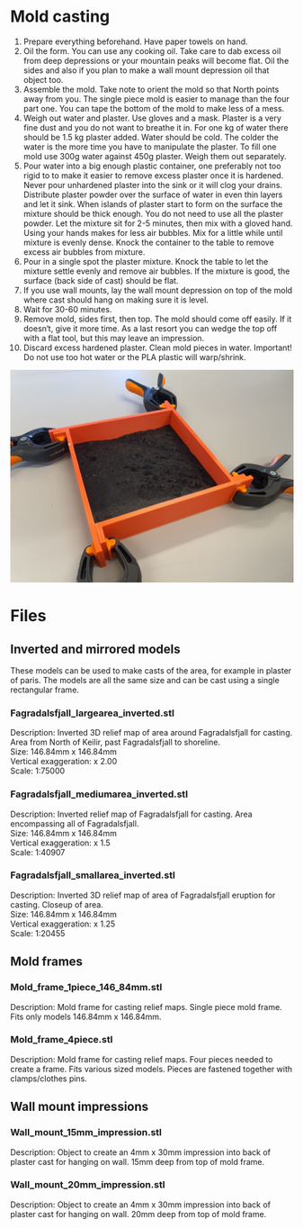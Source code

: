 

# Mold casting

1. Prepare everything beforehand. Have paper towels on hand.
2. Oil the form. You can use any cooking oil. Take care to dab excess oil from deep depressions or your mountain peaks will become flat. Oil the sides and also if you plan to make a wall mount depression oil that object too.
3. Assemble the mold. Take note to orient the mold so that North points away from you. The single piece mold is easier to manage than the four part one. You can tape the bottom of the mold to make less of a mess.
4. Weigh out water and plaster. Use gloves and a mask. Plaster is a very fine dust and you do not want to breathe it in. For one kg of water there should be 1.5 kg plaster added. Water should be cold. The colder the water is the more time you have to manipulate the plaster. To fill one mold use 300g water against 450g plaster. Weigh them out separately.
5. Pour water into a big enough plastic container, one preferably not too rigid to to make it easier to remove excess plaster once it is hardened. Never pour unhardened plaster into the sink or it will clog your drains. Distribute plaster powder over the surface of water in even thin layers and let it sink. When islands of plaster start to form on the surface the mixture should be thick enough. You do not need to use all the plaster powder. Let the mixture sit for 2-5 minutes, then mix with a gloved hand. Using your hands makes for less air bubbles. Mix for a little while until mixture is evenly dense. Knock the container to the table to remove excess air bubbles from mixture.
6. Pour in a single spot the plaster mixture. Knock the table to let the mixture settle evenly and remove air bubbles. If the mixture is good, the surface (back side of cast) should be flat.
7. If you use wall mounts, lay the wall mount depression on top of the mold where cast should hang on making sure it is level.
8. Wait for 30-60 minutes.
9. Remove mold, sides first, then top. The mold should come off easily. If it doesn‘t, give it more time. As a last resort you can wedge the top off with a flat tool, but this may leave an impression.
10. Discard excess hardened plaster. Clean mold pieces in water. Important! Do not use too hot water or the PLA plastic will warp/shrink.

![](../images/Mold_assembly.jpg)


# Files


## Inverted and mirrored models

These models can be used to make casts of the area, for example in plaster of paris. The models are all the same size and can be cast using a single rectangular frame.  

### Fagradalsfjall_largearea_inverted.stl
Description: Inverted 3D relief map of area around Fagradalsfjall for casting. Area from North of Keilir, past Fagradalsfjall to shoreline.  
Size: 146.84mm x 146.84mm    
Vertical exaggeration: x 2.00    
Scale: 1:75000


### Fagradalsfjall_mediumarea_inverted.stl
Description: Inverted relief map of Fagradalsfjall for casting. Area encompassing all of Fagradalsfjall.  
Size: 146.84mm x 146.84mm   
Vertical exaggeration: x 1.5  
Scale: 1:40907  

### Fagradalsfjall_smallarea_inverted.stl
Description: Inverted 3D relief map of area of Fagradalsfjall eruption for casting. Closeup of area.   
Size: 146.84mm x 146.84mm   
Vertical exaggeration: x 1.25   
Scale: 1:20455

## Mold frames

### Mold_frame_1piece_146_84mm.stl
Description: Mold frame for casting relief maps. Single piece mold frame. Fits only models 146.84mm x 146.84mm.

### Mold_frame_4piece.stl
Description: Mold frame for casting relief maps. Four pieces needed to create a frame.  Fits various sized models. Pieces are fastened together with clamps/clothes pins.

## Wall mount impressions

### Wall_mount_15mm_impression.stl
Description: Object to create an 4mm x 30mm impression into back of plaster cast for hanging on wall. 15mm deep from top of mold frame. 

### Wall_mount_20mm_impression.stl
Description: Object to create an 4mm x 30mm impression into back of plaster cast for hanging on wall. 20mm deep from top of mold frame. 
